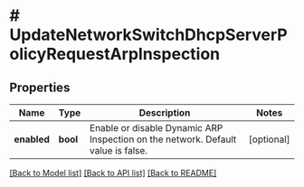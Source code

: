 # # UpdateNetworkSwitchDhcpServerPolicyRequestArpInspection

## Properties

Name | Type | Description | Notes
------------ | ------------- | ------------- | -------------
**enabled** | **bool** | Enable or disable Dynamic ARP Inspection on the network. Default value is false. | [optional]

[[Back to Model list]](../../README.md#models) [[Back to API list]](../../README.md#endpoints) [[Back to README]](../../README.md)
